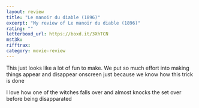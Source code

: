 ```yaml
---
layout: review
title: "Le manoir du diable (1896)"
excerpt: "My review of Le manoir du diable (1896)"
rating: ""
letterboxd_url: https://boxd.it/3XhTCN
mst3k:
rifftrax:
category: movie-review
---
```


This just looks like a lot of fun to make. We put so much effort into making things appear and disappear onscreen just because we know how this trick is done

I love how one of the witches falls over and almost knocks the set over before being disapparated
